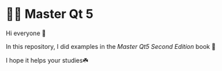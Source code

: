 # :woman_technologist: Master Qt 5
 
Hi everyone :cherry_blossom:

In this repository, I did examples in the *_Master Qt5 Second Edition_* book :green_book:

I hope it helps your studies:shamrock:
